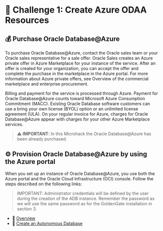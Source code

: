 # 🚀 Challenge 1: Create Azure ODAA Resources

## 💰 Purchase Oracle Database@Azure

To purchase Oracle Database@Azure, contact the Oracle sales team or your Oracle sales representative for a sale offer. Oracle Sales creates an Azure private offer in Azure Marketplace for your instance of the service. After an offer is created for your organization, you can accept the offer and complete the purchase in the marketplace in the Azure portal. For more information about Azure private offers, see Overview of the commercial marketplace and enterprise procurement.

Billing and payment for the service is processed through Azure. Payment for Oracle Database@Azure counts toward Microsoft Azure Consumption Commitment (MACC). Existing Oracle Database software customers can use a bring your own license (BYOL) option or an unlimited license agreement (ULA). On your regular invoice for Azure, charges for Oracle Database@Azure appear with charges for your other Azure Marketplace services.

> ⚠️ **IMPORTANT**: In this Microhack the Oracle Database@Azure has been already purchased.

## ⚙️ Provision Oracle Database@Azure by using the Azure portal

When you set up an instance of Oracle Database@Azure, you use both the Azure portal and the Oracle Cloud Infrastructure (OCI) console.
Follow the steps described on the following links: 

> IMPORTANT: Administrator credentials will be defined by the user during the creation of the ADB instance. Remember the password as we will use the same password as for the GoldenGate installation in section 3.

- 📖 [Overview](https://docs.oracle.com/en-us/iaas/Content/database-at-azure/overview.htm)
- 🔧 [Create an Autonomous Database](https://docs.oracle.com/en-us/iaas/Content/database-at-azure/azucr-create-autonomous-database.html)